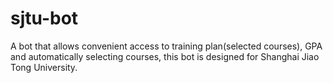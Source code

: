 # sjtu-bot
A bot that allows convenient access to training plan(selected courses), GPA and automatically selecting courses, this bot is designed for Shanghai Jiao Tong University. 
